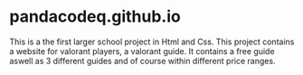 # pandacodeq.github.io

This is a the first larger school project in Html and Css.
This project contains a website for valorant players, a valorant guide.
It contains a free guide aswell as 3 different guides and of course within different price ranges.
